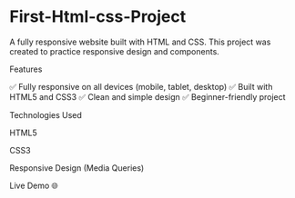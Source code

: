 # First-Html-css-Project
A fully responsive website built with HTML and CSS. This project was created to practice responsive design and components.

Features

✅ Fully responsive on all devices (mobile, tablet, desktop)
✅ Built with HTML5 and CSS3
✅ Clean and simple design
✅ Beginner-friendly project

Technologies Used

HTML5

CSS3

Responsive Design (Media Queries)

Live Demo 🌐
